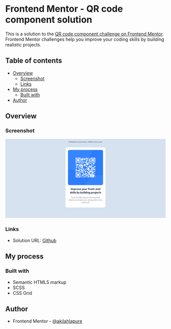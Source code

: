 # Frontend Mentor - QR code component solution

This is a solution to the [QR code component challenge on Frontend Mentor](https://www.frontendmentor.io/challenges/qr-code-component-iux_sIO_H). Frontend Mentor challenges help you improve your coding skills by building realistic projects. 

## Table of contents

- [Overview](#overview)
  - [Screenshot](#screenshot)
  - [Links](#links)
- [My process](#my-process)
  - [Built with](#built-with)
- [Author](#author)

## Overview

### Screenshot

![](./screenshot.png)

### Links

- Solution URL: [Github](https://github.com/akilahlapure/frontend-mentor/tree/main/qr-code-component-main)

## My process

### Built with

- Semantic HTML5 markup
- SCSS
- CSS Grid

## Author

- Frontend Mentor - [@akilahlapure](https://www.frontendmentor.io/profile/akilahlapure)

